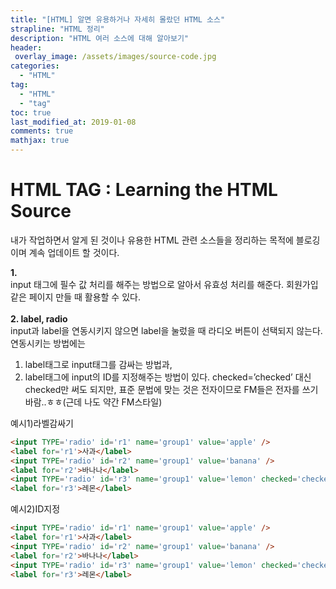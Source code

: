 ```yaml
---
title: "[HTML] 알면 유용하거나 자세히 몰랐던 HTML 소스"
strapline: "HTML 정리"
description: "HTML 여러 소스에 대해 알아보기"
header:
 overlay_image: /assets/images/source-code.jpg
categories:
  - "HTML"
tag:
  - "HTML"
  - "tag"
toc: true
last_modified_at: 2019-01-08
comments: true
mathjax: true
---
```

# HTML TAG : Learning the HTML Source
내가 작업하면서 알게 된 것이나 유용한 HTML 관련 소스들을 정리하는 목적에 블로깅이며 계속 업데이트 할 것이다.

**1. <intut type=”text” required>**
<br/>
input 태그에 필수 값 처리를 해주는 방법으로 알아서 유효성 처리를 해준다. 회원가입 같은 페이지 만들 때 활용할 수 있다.
<br/>
<br/>
**2. label, radio**
<br/>
input과 label을 연동시키지 않으면 label을 눌렀을 때 라디오 버튼이 선택되지 않는다.
연동시키는 방법에는 
1. label태그로 input태그를 감싸는 방법과,
2. label태그에 input의 ID를 지정해주는 방법이 있다.
checked=’checked’ 대신 checked만 써도 되지만, 표준 문법에 맞는 것은 전자이므로 FM들은 전자를 쓰기바람..ㅎㅎ(근데 나도 약간 FM스타일)

예시1)라벨감싸기
```html
<input TYPE='radio' id='r1' name='group1' value='apple' />
<label for='r1'>사과</label>
<input TYPE='radio' id='r2' name='group1' value='banana' />
<label for='r2'>바나나</label>
<input TYPE='radio' id='r3' name='group1' value='lemon' checked='checked' />
<label for='r3'>레몬</label>
```

예시2)ID지정
```html
<input TYPE='radio' id='r1' name='group1' value='apple' />
<label for='r1'>사과</label>
<input TYPE='radio' id='r2' name='group1' value='banana' />
<label for='r2'>바나나</label>
<input TYPE='radio' id='r3' name='group1' value='lemon' checked='checked' />
<label for='r3'>레몬</label>

```